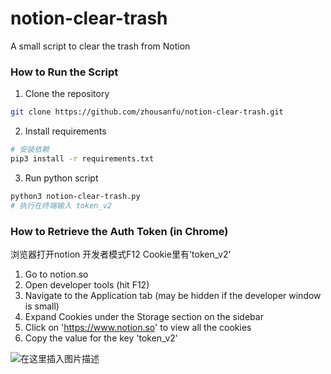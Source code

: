 # notion-clear-trash

A small script to clear the trash from Notion

### How to Run the Script

1. Clone the repository
```bash
git clone https://github.com/zhousanfu/notion-clear-trash.git
```
2. Install requirements
```bash
# 安装依赖
pip3 install -r requirements.txt
```
3. Run python script
```bash
python3 notion-clear-trash.py
# 执行在终端输入 token_v2
```

### How to Retrieve the Auth Token (in Chrome)
浏览器打开notion 开发者模式F12 Cookie里有'token_v2'
1. Go to notion.so
2. Open developer tools (hit F12)
3. Navigate to the Application tab (may be hidden if the developer window is small)
4. Expand Cookies under the Storage section on the sidebar
5. Click on 'https://www.notion.so' to view all the cookies
6. Copy the value for the key 'token_v2'

![在这里插入图片描述](https://img-blog.csdnimg.cn/5ae4de740d8d4d30bf127ac7c91ae8f4.png#pic_center)